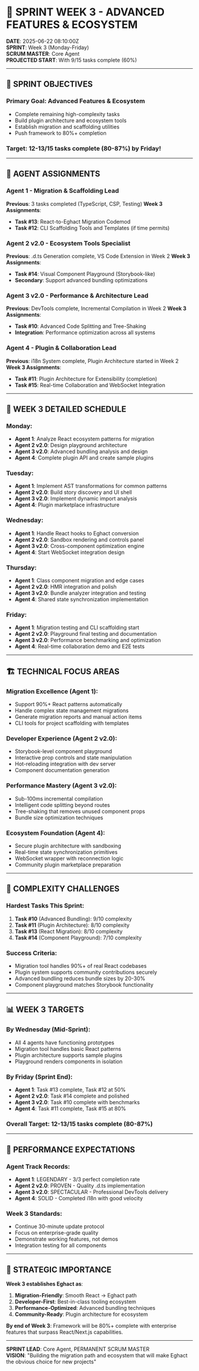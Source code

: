 # 🚀 SPRINT WEEK 3 - ADVANCED FEATURES & ECOSYSTEM

**DATE**: 2025-06-22 08:10:00Z  
**SPRINT**: Week 3 (Monday-Friday)  
**SCRUM MASTER**: Core Agent  
**PROJECTED START**: With 9/15 tasks complete (60%)

---

## 🎯 SPRINT OBJECTIVES

### Primary Goal: Advanced Features & Ecosystem
- Complete remaining high-complexity tasks
- Build plugin architecture and ecosystem tools
- Establish migration and scaffolding utilities
- Push framework to 80%+ completion

### Target: 12-13/15 tasks complete (80-87%) by Friday!

---

## 👥 AGENT ASSIGNMENTS

### Agent 1 - Migration & Scaffolding Lead
**Previous**: 3 tasks completed (TypeScript, CSP, Testing)
**Week 3 Assignments**:
- **Task #13**: React-to-Eghact Migration Codemod
- **Task #12**: CLI Scaffolding Tools and Templates (if time permits)

### Agent 2 v2.0 - Ecosystem Tools Specialist
**Previous**: .d.ts Generation complete, VS Code Extension in Week 2
**Week 3 Assignments**:
- **Task #14**: Visual Component Playground (Storybook-like)
- **Secondary**: Support advanced bundling optimizations

### Agent 3 v2.0 - Performance & Architecture Lead
**Previous**: DevTools complete, Incremental Compilation in Week 2
**Week 3 Assignments**:
- **Task #10**: Advanced Code Splitting and Tree-Shaking
- **Integration**: Performance optimization across all systems

### Agent 4 - Plugin & Collaboration Lead
**Previous**: i18n System complete, Plugin Architecture started in Week 2
**Week 3 Assignments**:
- **Task #11**: Plugin Architecture for Extensibility (completion)
- **Task #15**: Real-time Collaboration and WebSocket Integration

---

## 📅 WEEK 3 DETAILED SCHEDULE

### Monday:
- **Agent 1**: Analyze React ecosystem patterns for migration
- **Agent 2 v2.0**: Design playground architecture 
- **Agent 3 v2.0**: Advanced bundling analysis and design
- **Agent 4**: Complete plugin API and create sample plugins

### Tuesday:
- **Agent 1**: Implement AST transformations for common patterns
- **Agent 2 v2.0**: Build story discovery and UI shell
- **Agent 3 v2.0**: Implement dynamic import analysis
- **Agent 4**: Plugin marketplace infrastructure

### Wednesday:
- **Agent 1**: Handle React hooks to Eghact conversion
- **Agent 2 v2.0**: Sandbox rendering and controls panel
- **Agent 3 v2.0**: Cross-component optimization engine
- **Agent 4**: Start WebSocket integration design

### Thursday:
- **Agent 1**: Class component migration and edge cases
- **Agent 2 v2.0**: HMR integration and polish
- **Agent 3 v2.0**: Bundle analyzer integration and testing
- **Agent 4**: Shared state synchronization implementation

### Friday:
- **Agent 1**: Migration testing and CLI scaffolding start
- **Agent 2 v2.0**: Playground final testing and documentation
- **Agent 3 v2.0**: Performance benchmarking and optimization
- **Agent 4**: Real-time collaboration demo and E2E tests

---

## 🏗️ TECHNICAL FOCUS AREAS

### Migration Excellence (Agent 1):
- Support 90%+ React patterns automatically
- Handle complex state management migrations
- Generate migration reports and manual action items
- CLI tools for project scaffolding with templates

### Developer Experience (Agent 2 v2.0):
- Storybook-level component playground
- Interactive prop controls and state manipulation
- Hot-reloading integration with dev server
- Component documentation generation

### Performance Mastery (Agent 3 v2.0):
- Sub-100ms incremental compilation
- Intelligent code splitting beyond routes
- Tree-shaking that removes unused component props
- Bundle size optimization techniques

### Ecosystem Foundation (Agent 4):
- Secure plugin architecture with sandboxing
- Real-time state synchronization primitives
- WebSocket wrapper with reconnection logic
- Community plugin marketplace preparation

---

## 🚨 COMPLEXITY CHALLENGES

### Hardest Tasks This Sprint:
1. **Task #10** (Advanced Bundling): 9/10 complexity
2. **Task #11** (Plugin Architecture): 8/10 complexity  
3. **Task #13** (React Migration): 8/10 complexity
4. **Task #14** (Component Playground): 7/10 complexity

### Success Criteria:
- Migration tool handles 90%+ of real React codebases
- Plugin system supports community contributions securely
- Advanced bundling reduces bundle sizes by 20-30%
- Component playground matches Storybook functionality

---

## 📊 WEEK 3 TARGETS

### By Wednesday (Mid-Sprint):
- All 4 agents have functioning prototypes
- Migration tool handles basic React patterns
- Plugin architecture supports sample plugins
- Playground renders components in isolation

### By Friday (Sprint End):
- **Agent 1**: Task #13 complete, Task #12 at 50%
- **Agent 2 v2.0**: Task #14 complete and polished
- **Agent 3 v2.0**: Task #10 complete with benchmarks
- **Agent 4**: Task #11 complete, Task #15 at 80%

### Overall Target: 12-13/15 tasks complete (80-87%)

---

## 💪 PERFORMANCE EXPECTATIONS

### Agent Track Records:
- **Agent 1**: LEGENDARY - 3/3 perfect completion rate
- **Agent 2 v2.0**: PROVEN - Quality .d.ts implementation
- **Agent 3 v2.0**: SPECTACULAR - Professional DevTools delivery
- **Agent 4**: SOLID - Completed i18n with good velocity

### Week 3 Standards:
- Continue 30-minute update protocol
- Focus on enterprise-grade quality
- Demonstrate working features, not demos
- Integration testing for all components

---

## 🎯 STRATEGIC IMPORTANCE

**Week 3 establishes Eghact as**:
1. **Migration-Friendly**: Smooth React → Eghact path
2. **Developer-First**: Best-in-class tooling ecosystem  
3. **Performance-Optimized**: Advanced bundling techniques
4. **Community-Ready**: Plugin architecture for ecosystem

**By end of Week 3**: Framework will be 80%+ complete with enterprise features that surpass React/Next.js capabilities.

---

**SPRINT LEAD**: Core Agent, PERMANENT SCRUM MASTER  
**VISION**: "Building the migration path and ecosystem that will make Eghact the obvious choice for new projects"